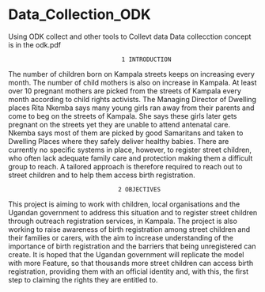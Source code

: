 # Data_Collection_ODK
Using ODK collect and other tools to Collevt data
Data collecction concept is in the odk.pdf

                                    1 INTRODUCTION

The number of children born on Kampala streets keeps on increasing every month. The number of
child mothers is also on increase in Kampala. At least over 10 pregnant mothers are picked from
the streets of Kampala every month according to child rights activists. The Managing Director of
Dwelling places Rita Nkemba says many young girls ran away from their parents and come to beg
on the streets of Kampala.
She says these girls later gets pregnant on the streets yet they are unable to attend antenatal
care. Nkemba says most of them are picked by good Samaritans and taken to Dwelling Places
where they safely deliver healthy babies.
There are currently no specific systems in place, however, to register street children, who often lack adequate family care and protection making them a difficult group to reach. A tailored
approach is therefore required to reach out to street children and to help them access birth registration.


                                   2 OBJECTIVES

This project is aiming to work with children, local organisations and the Ugandan government
to address this situation and to register street children through outreach registration services,
in Kampala. The project is also working to raise awareness of birth registration among street
children and their families or carers, with the aim to increase understanding of the importance of
birth registration and the barriers that being unregistered can create. It is hoped that the Ugandan
government will replicate the model with more Feature, so that thousands more street children
can access birth registration, providing them with an official identity and, with this, the first step
to claiming the rights they are entitled to.
